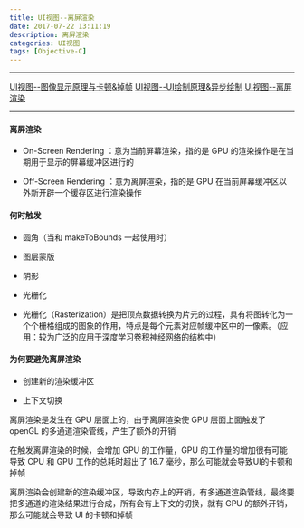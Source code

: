 ```yaml
---
title: UI视图--离屏渲染
date: 2017-07-22 13:11:19
description: 离屏渲染
categories: UI视图
tags: [Objective-C]
---
```

***
[UI视图--图像显示原理与卡顿&掉帧](https://xiaopengmonsters.github.io/2018/04/05/UI%E8%A7%86%E5%9B%BE--%E5%9B%BE%E5%83%8F%E6%98%BE%E7%A4%BA%E5%8E%9F%E7%90%86%E4%B8%8E%E5%8D%A1%E9%A1%BF&%E6%8E%89%E5%B8%A7/)
[UI视图--UI绘制原理&异步绘制](https://xiaopengmonsters.github.io/2018/04/13/UI%E8%A7%86%E5%9B%BE--UI%E7%BB%98%E5%88%B6%E5%8E%9F%E7%90%86&%E5%BC%82%E6%AD%A5%E7%BB%98%E5%88%B6/)
[UI视图--离屏渲染](https://xiaopengmonsters.github.io/2018/04/16/UI%E8%A7%86%E5%9B%BE--%E7%A6%BB%E5%B1%8F%E6%B8%B2%E6%9F%93/)
***

#### 离屏渲染

* On-Screen Rendering ：意为当前屏幕渲染，指的是 GPU 的渲染操作是在当期用于显示的屏幕缓冲区进行的

* Off-Screen Rendering ：意为离屏渲染，指的是 GPU 在当前屏幕缓冲区以外新开辟一个缓存区进行渲染操作

#### 何时触发

* 圆角（当和 makeToBounds 一起使用时）

* 图层蒙版

* 阴影

* 光栅化

* 光栅化（Rasterization）是把顶点数据转换为片元的过程，具有将图转化为一个个栅格组成的图象的作用，特点是每个元素对应帧缓冲区中的一像素。（应用：较为广泛的应用于深度学习卷积神经网络的结构中）

#### 为何要避免离屏渲染

* 创建新的渲染缓冲区

* 上下文切换

离屏渲染是发生在 GPU 层面上的，由于离屏渲染使 GPU 层面上面触发了 openGL 的多通道渲染管线，产生了额外的开销

在触发离屏渲染的时候，会增加 GPU 的工作量，GPU 的工作量的增加很有可能导致 CPU 和 GPU 工作的总耗时超出了 16.7 毫秒，那么可能就会导致UI的卡顿和掉帧

离屏渲染会创建新的渲染缓冲区，导致内存上的开销，有多通道渲染管线，最终要把多通道的渲染结果进行合成，所有会有上下文的切换，就有 GPU 的额外开销，那么可能就会导致 UI 的卡顿和掉帧
